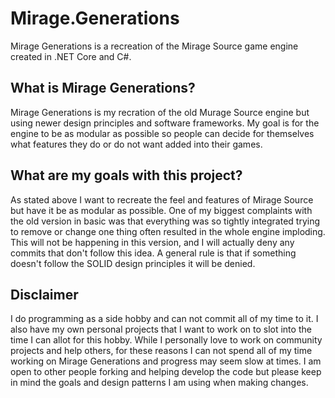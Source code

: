 # Mirage.Generations
 Mirage Generations is a recreation of the Mirage Source game engine created in .NET Core and C#.

## What is Mirage Generations?
 Mirage Generations is my recration of the old Murage Source engine but using newer design principles and software frameworks. My goal is for the engine to be as modular as possible so people can decide for themselves what features they do or do not want added into their games.
 
## What are my goals with this project?
 As stated above I want to recreate the feel and features of Mirage Source but have it be as modular as possible. One of my biggest complaints with the old version in basic was that everything was so tightly integrated trying to remove or change one thing often resulted in the whole engine imploding. This will not be happening in this version, and I will actually deny any commits that don't follow this idea. A general rule is that if something doesn't follow the SOLID design principles it will be denied.

## Disclaimer
 I do programming as a side hobby and can not commit all of my time to it. I also have my own personal projects that I want to work on to slot into the time I can allot for this hobby. While I personally love to work on community projects and help others, for these reasons I can not spend all of my time working on Mirage Generations and progress may seem slow at times. I am open to other people forking and helping develop the code but please keep in mind the goals and design patterns I am using when making changes.
